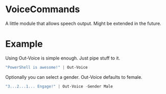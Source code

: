 # VoiceCommands
A little module that allows speech output. Might be extended in the future.

# Example
Using Out-Voice is simple enough. Just pipe stuff to it.
```powershell  
"PowerShell is awesome!" | Out-Voice
```  

Optionally you can select a gender. Out-Voice defaults to female.  
```powershell
"3...2...1... Engage!" | Out-Voice -Gender Male
```
